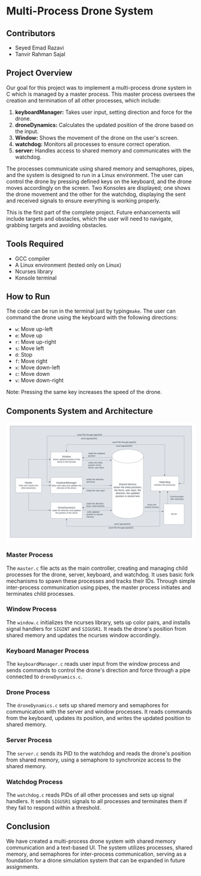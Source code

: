# Multi-Process Drone System

## Contributors
- Seyed Emad Razavi
- Tanvir Rahman Sajal

## Project Overview
Our goal for this project was to implement a multi-process drone system in C which is managed by a master process. This master process oversees the creation and termination of all other processes, which include:

1. **keyboardManager:** Takes user input, setting direction and force for the drone.
2. **droneDynamics:** Calculates the updated position of the drone based on the input.
3. **Window:** Shows the movement of the drone on the user's screen.
4. **watchdog:** Monitors all processes to ensure correct operation.
5. **server:** Handles access to shared memory and communicates with the watchdog.

The processes communicate using shared memory and semaphores, pipes, and the system is designed to run in a Linux environment. The user can control the drone by pressing defined keys on the keyboard, and the drone moves accordingly on the screen. Two Konsoles are displayed; one shows the drone movement and the other for the watchdog, displaying the sent and received signals to ensure everything is working properly.

This is the first part of the complete project. Future enhancements will include targets and obstacles, which the user will need to navigate, grabbing targets and avoiding obstacles.

## Tools Required
- GCC compiler
- A Linux environment (tested only on Linux)
- Ncurses library
- Konsole terminal

## How to Run
The code can be run in the terminal just by typing`make`. The user can command the drone using the keyboard with the following directions:

- `w`: Move up-left
- `e`: Move up
- `r`: Move up-right
- `s`: Move left
- `d`: Stop
- `f`: Move right
- `x`: Move down-left
- `c`: Move down
- `v`: Move down-right

Note: Pressing the same key increases the speed of the drone.

## Components System and Architecture
![System Architecture](https://github.com/Emaaaad/ARP_1ST_TE/blob/main/ARP1%20(1).png)

### Master Process
The `master.c` file acts as the main controller, creating and managing child processes for the drone, server, keyboard, and watchdog. It uses basic fork mechanisms to spawn these processes and tracks their IDs. Through simple inter-process communication using pipes, the master process initiates and terminates child processes.

### Window Process
The `window.c` initializes the ncurses library, sets up color pairs, and installs signal handlers for `SIGINT` and `SIGUSR1`. It reads the drone's position from shared memory and updates the ncurses window accordingly.

### Keyboard Manager Process
The `keyboardManager.c` reads user input from the window process and sends commands to control the drone's direction and force through a pipe connected to `droneDynamics.c`.

### Drone Process
The `droneDynamics.c` sets up shared memory and semaphores for communication with the server and window processes. It reads commands from the keyboard, updates its position, and writes the updated position to shared memory.

### Server Process
The `server.c` sends its PID to the watchdog and reads the drone's position from shared memory, using a semaphore to synchronize access to the shared memory.

### Watchdog Process
The `watchdog.c` reads PIDs of all other processes and sets up signal handlers. It sends `SIGUSR1` signals to all processes and terminates them if they fail to respond within a threshold.

## Conclusion
We have created a multi-process drone system with shared memory communication and a text-based UI. The system utilizes processes, shared memory, and semaphores for inter-process communication, serving as a foundation for a drone simulation system that can be expanded in future assignments.
